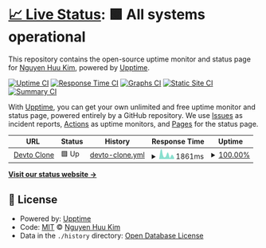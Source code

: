 # [📈 Live Status](https://status.webee.asia): <!--live status--> **🟩 All systems operational**

This repository contains the open-source uptime monitor and status page for [Nguyen Huu Kim](https://status.webee.asia), powered by [Upptime](https://github.com/upptime/upptime).

[![Uptime CI](https://github.com/kimyvgy/webee-status/workflows/Uptime%20CI/badge.svg)](https://github.com/kimyvgy/webee-status/actions?query=workflow%3A%22Uptime+CI%22)
[![Response Time CI](https://github.com/kimyvgy/webee-status/workflows/Response%20Time%20CI/badge.svg)](https://github.com/kimyvgy/webee-status/actions?query=workflow%3A%22Response+Time+CI%22)
[![Graphs CI](https://github.com/kimyvgy/webee-status/workflows/Graphs%20CI/badge.svg)](https://github.com/kimyvgy/webee-status/actions?query=workflow%3A%22Graphs+CI%22)
[![Static Site CI](https://github.com/kimyvgy/webee-status/workflows/Static%20Site%20CI/badge.svg)](https://github.com/kimyvgy/webee-status/actions?query=workflow%3A%22Static+Site+CI%22)
[![Summary CI](https://github.com/kimyvgy/webee-status/workflows/Summary%20CI/badge.svg)](https://github.com/kimyvgy/webee-status/actions?query=workflow%3A%22Summary+CI%22)

With [Upptime](https://upptime.js.org), you can get your own unlimited and free uptime monitor and status page, powered entirely by a GitHub repository. We use [Issues](https://github.com/kimyvgy/webee-status/issues) as incident reports, [Actions](https://github.com/kimyvgy/webee-status/actions) as uptime monitors, and [Pages](https://status.webee.asia) for the status page.

<!--start: status pages-->
<!-- This summary is generated by Upptime (https://github.com/upptime/upptime) -->
<!-- Do not edit this manually, your changes will be overwritten -->
<!-- prettier-ignore -->
| URL | Status | History | Response Time | Uptime |
| --- | ------ | ------- | ------------- | ------ |
| <img alt="" src="https://favicons.githubusercontent.com/devto.webee.asia" height="13"> [Devto Clone](https://devto.webee.asia) | 🟩 Up | [devto-clone.yml](https://github.com/kimyvgy/webee-status/commits/HEAD/history/devto-clone.yml) | <details><summary><img alt="Response time graph" src="./graphs/devto-clone/response-time-week.png" height="20"> 1861ms</summary><br><a href="https://status.webee.asia/history/devto-clone"><img alt="Response time 868" src="https://img.shields.io/endpoint?url=https%3A%2F%2Fraw.githubusercontent.com%2Fkimyvgy%2Fwebee-status%2FHEAD%2Fapi%2Fdevto-clone%2Fresponse-time.json"></a><br><a href="https://status.webee.asia/history/devto-clone"><img alt="24-hour response time 502" src="https://img.shields.io/endpoint?url=https%3A%2F%2Fraw.githubusercontent.com%2Fkimyvgy%2Fwebee-status%2FHEAD%2Fapi%2Fdevto-clone%2Fresponse-time-day.json"></a><br><a href="https://status.webee.asia/history/devto-clone"><img alt="7-day response time 1861" src="https://img.shields.io/endpoint?url=https%3A%2F%2Fraw.githubusercontent.com%2Fkimyvgy%2Fwebee-status%2FHEAD%2Fapi%2Fdevto-clone%2Fresponse-time-week.json"></a><br><a href="https://status.webee.asia/history/devto-clone"><img alt="30-day response time 1092" src="https://img.shields.io/endpoint?url=https%3A%2F%2Fraw.githubusercontent.com%2Fkimyvgy%2Fwebee-status%2FHEAD%2Fapi%2Fdevto-clone%2Fresponse-time-month.json"></a><br><a href="https://status.webee.asia/history/devto-clone"><img alt="1-year response time 868" src="https://img.shields.io/endpoint?url=https%3A%2F%2Fraw.githubusercontent.com%2Fkimyvgy%2Fwebee-status%2FHEAD%2Fapi%2Fdevto-clone%2Fresponse-time-year.json"></a></details> | <details><summary><a href="https://status.webee.asia/history/devto-clone">100.00%</a></summary><a href="https://status.webee.asia/history/devto-clone"><img alt="All-time uptime 99.99%" src="https://img.shields.io/endpoint?url=https%3A%2F%2Fraw.githubusercontent.com%2Fkimyvgy%2Fwebee-status%2FHEAD%2Fapi%2Fdevto-clone%2Fuptime.json"></a><br><a href="https://status.webee.asia/history/devto-clone"><img alt="24-hour uptime 100.00%" src="https://img.shields.io/endpoint?url=https%3A%2F%2Fraw.githubusercontent.com%2Fkimyvgy%2Fwebee-status%2FHEAD%2Fapi%2Fdevto-clone%2Fuptime-day.json"></a><br><a href="https://status.webee.asia/history/devto-clone"><img alt="7-day uptime 100.00%" src="https://img.shields.io/endpoint?url=https%3A%2F%2Fraw.githubusercontent.com%2Fkimyvgy%2Fwebee-status%2FHEAD%2Fapi%2Fdevto-clone%2Fuptime-week.json"></a><br><a href="https://status.webee.asia/history/devto-clone"><img alt="30-day uptime 100.00%" src="https://img.shields.io/endpoint?url=https%3A%2F%2Fraw.githubusercontent.com%2Fkimyvgy%2Fwebee-status%2FHEAD%2Fapi%2Fdevto-clone%2Fuptime-month.json"></a><br><a href="https://status.webee.asia/history/devto-clone"><img alt="1-year uptime 99.99%" src="https://img.shields.io/endpoint?url=https%3A%2F%2Fraw.githubusercontent.com%2Fkimyvgy%2Fwebee-status%2FHEAD%2Fapi%2Fdevto-clone%2Fuptime-year.json"></a></details>

<!--end: status pages-->

[**Visit our status website →**](https://status.webee.asia)

## 📄 License

- Powered by: [Upptime](https://github.com/upptime/upptime)
- Code: [MIT](./LICENSE) © [Nguyen Huu Kim](https://status.webee.asia)
- Data in the `./history` directory: [Open Database License](https://opendatacommons.org/licenses/odbl/1-0/)
